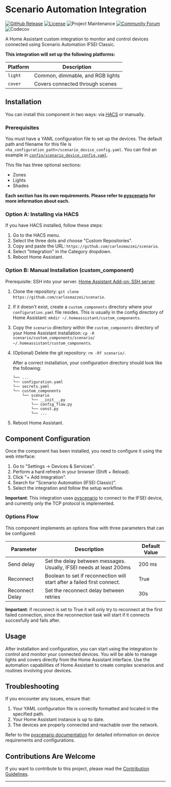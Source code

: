 # Scenario Automation Integration

[![GitHub Release][releases-shield]][releases]
[![License][license-shield]](LICENSE)
![Project Maintenance][maintenance-shield]
[![Community Forum][forum-shield]][forum]
![Codecov][coverage-shield]


A Home Assistant custom integration to monitor and control devices connected using Scenario Automation IFSEI Classic.

**This integration will set up the following platforms:**

| Platform | Description                      |
| -------- | -------------------------------- |
| `light`  | Common, dimmable, and RGB lights |
| `cover`  | Covers connected through scenes  |

## Installation

You can install this component in two ways: via [HACS](https://github.com/hacs/integration) or manually.

### Prerequisites

You must have a YAML configuration file to set up the devices. The default path and filename for this file is `<ha_configuration_path>/scenario_device_config.yaml`. You can find an example in [`config/scenario_device_config.yaml`](config/scenario_device_config.yaml).

This file has three optional sections:

* Zones
* Lights
* Shades

**Each section has its own requirements. Please refer to [pyscenario](https://github.com/carlosmazzei/pyscenario) for more information about each.**

### Option A: Installing via HACS

If you have HACS installed, follow these steps:

1. Go to the HACS menu.
2. Select the three dots and choose "Custom Repositories".
3. Copy and paste the URL: `https://github.com/carlosmazzei/scenario`.
4. Select "Integration" in the Category dropdown.
5. Reboot Home Assistant.

### Option B: Manual Installation (custom_component)

Prerequisite: SSH into your server. [Home Assistant Add-on: SSH server](https://github.com/home-assistant/hassio-addons/tree/master/ssh)

1. Clone the repository: `git clone https://github.com/carlosmazzei/scenario`.
2. If it doesn't exist, create a `custom_components` directory where your `configuration.yaml` file resides. This is usually in the config directory of Home Assistant: `mkdir ~/.homeassistant/custom_components`.
3. Copy the `scenario` directory within the `custom_components` directory of your Home Assistant installation: `cp -R scenario/custom_components/scenario/ ~/.homeassistant/custom_components`.
4. (Optional) Delete the git repository: `rm -Rf scenario/`.

    After a correct installation, your configuration directory should look like the following:

    ```shell
    └── ...
    └── configuration.yaml
    └── secrets.yaml
    └── custom_components
        └── scenario
            └── __init__.py
            └── config_flow.py
            └── const.py
            └── ...
    ```

5. Reboot Home Assistant.

## Component Configuration

Once the component has been installed, you need to configure it using the web interface:

1. Go to "Settings -> Devices & Services".
2. Perform a hard refresh in your browser (Shift + Reload).
3. Click "+ Add Integration".
4. Search for "Scenario Automation (IFSEI Classic)".
5. Select the integration and follow the setup workflow.

**Important**: This integration uses [pyscenario](https://github.com/carlosmazzei/pyscenario) to connect to the IFSEI device, and currently only the TCP protocol is implemented.

### Options Flow

This component implements an options flow with three parameters that can be configured:

| Parameter       | Description                                                             | Default Value |
| --------------- | ----------------------------------------------------------------------- | ------------- |
| Send delay      | Set the delay between messages. Usually, IFSEI needs at least 200ms     | 200 ms        |
| Reconnect       | Boolean to set if reconnection will start after a failed first connect. | True          |
| Reconnect Delay | Set the reconnect delay between retries                                 | 30s           |

**Important**: if reconnect is set to True it will only try to reconnect at the first failed connection, since the reconnection task will start if it connects succesfully and fails after.

## Usage

After installation and configuration, you can start using the integration to control and monitor your connected devices. You will be able to manage lights and covers directly from the Home Assistant interface. Use the automation capabilities of Home Assistant to create complex scenarios and routines involving your devices.

## Troubleshooting

If you encounter any issues, ensure that:

1. Your YAML configuration file is correctly formatted and located in the specified path.
2. Your Home Assistant instance is up to date.
3. The devices are properly connected and reachable over the network.

Refer to the [pyscenario documentation](https://github.com/carlosmazzei/pyscenario) for detailed information on device requirements and configurations.

## Contributions Are Welcome

If you want to contribute to this project, please read the [Contribution Guidelines](CONTRIBUTING.md).

***

[forum-shield]: https://img.shields.io/badge/community-forum-brightgreen.svg?style=for-the-badge
[forum]: https://community.home-assistant.io/
[license-shield]: https://img.shields.io/github/license/carlosmazzei/scenario.svg?style=for-the-badge
[maintenance-shield]: https://img.shields.io/badge/maintainer-Carlos%20Mazzei-blue.svg?style=for-the-badge
[releases-shield]: https://img.shields.io/github/release/carlosmazzei/scenario.svg?style=for-the-badge
[releases]: https://github.com/carlosmazzei/scenario/releases
[coverage-shield]: https://img.shields.io/codecov/c/github/carlosmazzei/scenario?style=for-the-badge
